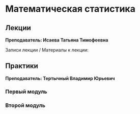 # Математическая статистика

## Лекции

**Преподаватель: Исаева Татьяна Тимофеевна**

Записи лекции / Материалы к лекции:

## Практики

**Преподаватель: Тертычный Владимир Юрьевич**

### Первый модуль

### Второй модуль